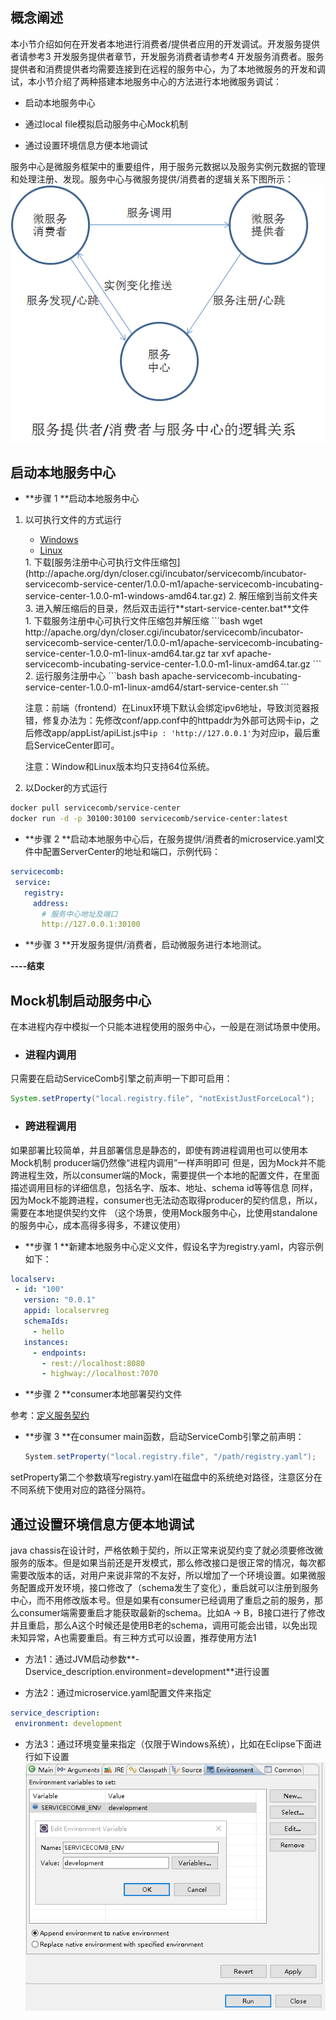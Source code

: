 ## 概念阐述

本小节介绍如何在开发者本地进行消费者/提供者应用的开发调试。开发服务提供者请参考3 开发服务提供者章节，开发服务消费者请参考4 开发服务消费者。服务提供者和消费提供者均需要连接到在远程的服务中心，为了本地微服务的开发和调试，本小节介绍了两种搭建本地服务中心的方法进行本地微服务调试：

* 启动本地服务中心

* 通过local file模拟启动服务中心Mock机制

* 通过设置环境信息方便本地调试

服务中心是微服务框架中的重要组件，用于服务元数据以及服务实例元数据的管理和处理注册、发现。服务中心与微服务提供/消费者的逻辑关系下图所示：  
![](../start/develop-test.png)

## 启动本地服务中心

* **步骤 1 **启动本地服务中心

1. 以可执行文件的方式运行

   <ul class="nav nav-tabs">
     <li data-toggle="tab" class="active"><a data-toggle="tab" href="#windows">Windows</a></li>
     <li data-toggle="tab"><a data-toggle="tab" href="#linux">Linux</a></li>
   </ul>

   <div class="tab-content">
     <div id="windows" class="tab-pane active" markdown="1">
   1. 下载[服务注册中心可执行文件压缩包](http://apache.org/dyn/closer.cgi/incubator/servicecomb/incubator-servicecomb-service-center/1.0.0-m1/apache-servicecomb-incubating-service-center-1.0.0-m1-windows-amd64.tar.gz)
   2. 解压缩到当前文件夹
   3. 进入解压缩后的目录，然后双击运行**start-service-center.bat**文件
     </div>
     <div id="linux" class="tab-pane fade" markdown="1">
   1. 下载服务注册中心可执行文件压缩包并解压缩
   ```bash
   wget http://apache.org/dyn/closer.cgi/incubator/servicecomb/incubator-servicecomb-service-center/1.0.0-m1/apache-servicecomb-incubating-service-center-1.0.0-m1-linux-amd64.tar.gz
   tar xvf apache-servicecomb-incubating-service-center-1.0.0-m1-linux-amd64.tar.gz
   ```
   2. 运行服务注册中心
   ```bash
   bash apache-servicecomb-incubating-service-center-1.0.0-m1-linux-amd64/start-service-center.sh
   ```

    注意：前端（frontend）在Linux环境下默认会绑定ipv6地址，导致浏览器报错，修复办法为：先修改conf/app.conf中的httpaddr为外部可达网卡ip，之后修改app/appList/apiList.js中`ip : 'http://127.0.0.1'`为对应ip，最后重启ServiceCenter即可。

    </div>
   </div>

   注意：Window和Linux版本均只支持64位系统。

2. 以Docker的方式运行

 ```bash
docker pull servicecomb/service-center
docker run -d -p 30100:30100 servicecomb/service-center:latest
 ```

* **步骤 2 **启动本地服务中心后，在服务提供/消费者的microservice.yaml文件中配置ServerCenter的地址和端口，示例代码：

 ```yaml
servicecomb:
  service:
    registry:
      address:
        # 服务中心地址及端口
        http://127.0.0.1:30100
 ```

* **步骤 3 **开发服务提供/消费者，启动微服务进行本地测试。

**----结束**

## Mock机制启动服务中心
在本进程内存中模拟一个只能本进程使用的服务中心，一般是在测试场景中使用。
* ### 进程内调用
只需要在启动ServiceComb引擎之前声明一下即可启用：
```java
System.setProperty("local.registry.file", "notExistJustForceLocal");
```
* ### 跨进程调用
如果部署比较简单，并且部署信息是静态的，即使有跨进程调用也可以使用本Mock机制
producer端仍然像“进程内调用”一样声明即可
但是，因为Mock并不能跨进程生效，所以consumer端的Mock，需要提供一个本地的配置文件，在里面描述调用目标的详细信息，包括名字、版本、地址、schema id等等信息
同样，因为Mock不能跨进程，consumer也无法动态取得producer的契约信息，所以，需要在本地提供契约文件
（这个场景，使用Mock服务中心，比使用standalone的服务中心，成本高得多得多，不建议使用）

* **步骤 1 **新建本地服务中心定义文件，假设名字为registry.yaml，内容示例如下：

 ```yaml
localserv:
  - id: "100"
    version: "0.0.1"
    appid: localservreg
    schemaIds:
      - hello
    instances:
      - endpoints:
        - rest://localhost:8080
        - highway://localhost:7070
 ```
* **步骤 2 **consumer本地部署契约文件

 参考：[定义服务契约](https://huaweicse.github.io/servicecomb-java-chassis-doc/zh_CN/build-provider/define-contract.html)
* **步骤 3 **在consumer main函数，启动ServiceComb引擎之前声明：

```java
　　System.setProperty("local.registry.file", "/path/registry.yaml");
```

setProperty第二个参数填写registry.yaml在磁盘中的系统绝对路径，注意区分在不同系统下使用对应的路径分隔符。


## 通过设置环境信息方便本地调试
java chassis在设计时，严格依赖于契约，所以正常来说契约变了就必须要修改微服务的版本。但是如果当前还是开发模式，那么修改接口是很正常的情况，每次都需要改版本的话，对用户来说非常的不友好，所以增加了一个环境设置。如果微服务配置成开发环境，接口修改了（schema发生了变化），重启就可以注册到服务中心，而不用修改版本号。但是如果有consumer已经调用了重启之前的服务，那么consumer端需要重启才能获取最新的schema。比如A -> B，B接口进行了修改并且重启，那么A这个时候还是使用B老的schema，调用可能会出错，以免出现未知异常，A也需要重启。有三种方式可以设置，推荐使用方法1
* 方法1：通过JVM启动参数**-Dservice_description.environment=development**进行设置

* 方法2：通过microservice.yaml配置文件来指定

 ```yaml
service_description:
  environment: development
 ```

* 方法3：通过环境变量来指定（仅限于Windows系统），比如在Eclipse下面进行如下设置
![](../assets/env.PNG)
